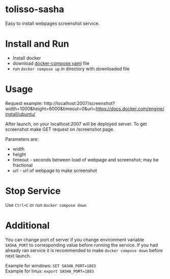 # tolisso-sasha
Easy to install webpages screenshot service.

# Install and Run
* Install docker
* download [docker-compose.yaml](https://github.com/tolisso/sasha/blob/master/docker-compose.yaml) file
* run `docker compose up` in directory with downloaded file

# Usage
Request example: http://localhost:2007/screenshot?width=1000&height=6000&timeout=0&url=https://docs.docker.com/engine/install/ubuntu/

After launch, on your localhost:2007 will be deployed server. To get screenshot make GET request on /screenshot page. 

Parameters are:
- width
- height
- timeout - seconds between load of webpage and screenshot; may be fractional
- url - url of webpage to make screenshot

# Stop Service
Use `Ctrl+C` or run `docker compose down`

# Additional
You can change port of server if you change environment variable `SASHA_PORT` to corresponding value before running the service. 
If you had already ran service it is recommended to make `docker compose down` before next launch.

Example for windows: `SET SASHA_PORT=1883` \
Example for linux: `export SASHA_PORT=1883`
